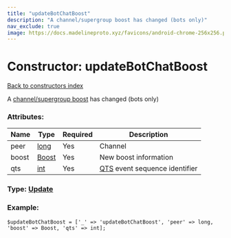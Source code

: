 ```yaml
---
title: "updateBotChatBoost"
description: "A channel/supergroup boost has changed (bots only)"
nav_exclude: true
image: https://docs.madelineproto.xyz/favicons/android-chrome-256x256.png
---
```

# Constructor: updateBotChatBoost  
[Back to constructors index](/API_docs/constructors/index.html)



A [channel/supergroup boost](https://core.telegram.org/api/boost) has changed (bots only)

### Attributes:

| Name     |    Type       | Required | Description |
|----------|---------------|----------|-------------|
|peer|[long](/API_docs/types/long.html) | Yes|Channel|
|boost|[Boost](/API_docs/types/Boost.html) | Yes|New boost information|
|qts|[int](/API_docs/types/int.html) | Yes|[QTS](https://core.telegram.org/api/updates) event sequence identifier|



### Type: [Update](/API_docs/types/Update.html)


### Example:

```
$updateBotChatBoost = ['_' => 'updateBotChatBoost', 'peer' => long, 'boost' => Boost, 'qts' => int];
```  

